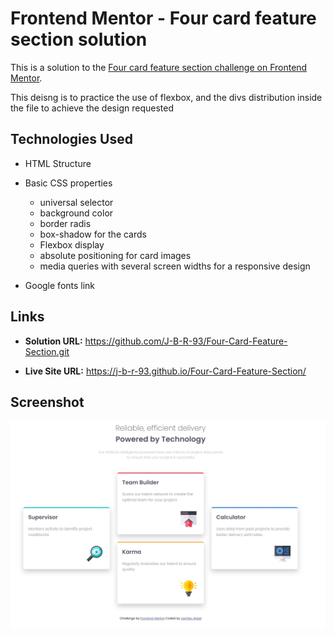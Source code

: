 # Frontend Mentor - Four card feature section solution

This is a solution to the [Four card feature section challenge on Frontend Mentor](https://www.frontendmentor.io/challenges/four-card-feature-section-weK1eFYK).

This deisng is to practice the use of flexbox, and the divs distribution inside the file to achieve the design requested

## Technologies Used

- HTML Structure
- Basic CSS properties

  - universal selector
  - background color
  - border radis
  - box-shadow for the cards
  - Flexbox display
  - absolute positioning for card images
  - media queries with several screen widths for a responsive design

- Google fonts link

## Links

- **Solution URL:** https://github.com/J-B-R-93/Four-Card-Feature-Section.git

- **Live Site URL:** https://j-b-r-93.github.io/Four-Card-Feature-Section/

## Screenshot

<img src="images/Screenshot.JPG" alt="Screenshot of the 4card feature secton" />
